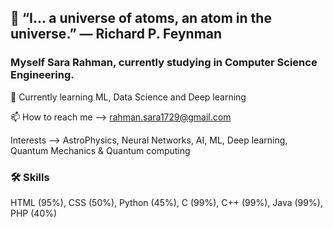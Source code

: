 <!--
**sararahman1729/sararahman1729** is a ✨ _special_ ✨ repository because its `README.md` (this file) appears on your GitHub profile.

Here are some ideas to get you started:

- 🔭 I’m currently working on ...
- 🌱 I’m currently learning ...
- 👯 I’m looking to collaborate on ...
- 🤔 I’m looking for help with ...
- 💬 Ask me about ...
- 📫 How to reach me: ...
- 😄 Pronouns: ...
- ⚡ Fun fact: ...
-->

## 💬 “I... a universe of atoms, an atom in the universe.” ― Richard P. Feynman

### Myself Sara Rahman, currently studying in Computer Science Engineering.

🧠 Currently learning ML, Data Science and Deep learning

📫 How to reach me --> rahman.sara1729@gmail.com

Interests --> AstroPhysics, Neural Networks, AI, ML, Deep learning, Quantum Mechanics & Quantum computing

### 🛠 Skills
HTML (95%), CSS (50%), Python (45%), C (99%), C++ (99%), Java (99%), PHP (40%)


